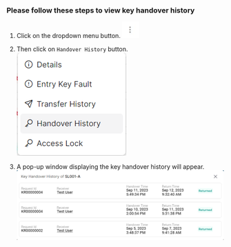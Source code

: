 ### Please follow these steps to view key handover history
1. Click on the dropdown menu button.
![menu_btn](../../../../assets/file/documentation/common-images/menu_btn.jpg)
2. Then click on ```Handover History``` button.
![key_menu](../../../../assets/file/documentation/my-keys/images/handover_history_menu.png)

3. A pop-up window displaying the key handover history will appear.
![handover history](../../../../assets/file/documentation/my-keys/images/handover_history.png)
</br>